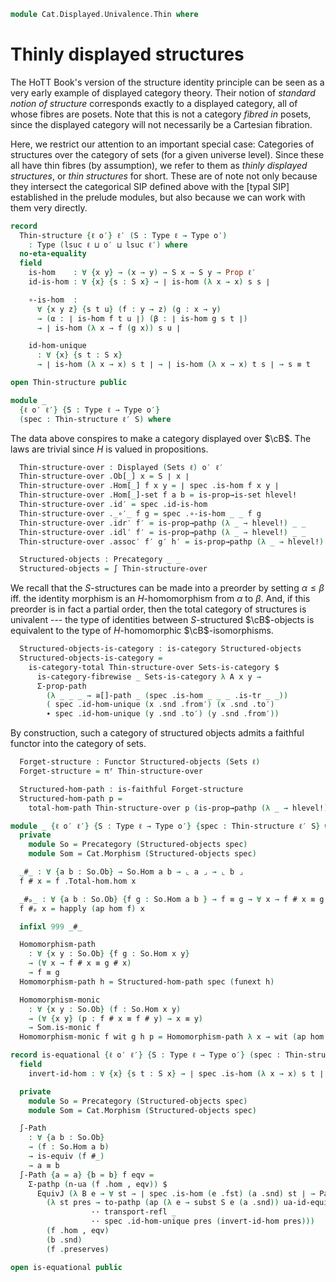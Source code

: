 <!--
```agda
{-# OPTIONS --lossy-unification #-}
open import 1Lab.Equiv.Embedding

open import Cat.Displayed.Univalence
open import Cat.Displayed.Fibre
open import Cat.Displayed.Total
open import Cat.Displayed.Base
open import Cat.Instances.Sets
open import Cat.Functor.Base
open import Cat.Univalent
open import Cat.Prelude

import Cat.Displayed.Morphism
import Cat.Morphism
```
-->

```agda
module Cat.Displayed.Univalence.Thin where

```

<!--
```agda
open Cat.Displayed.Total public
open Cat.Displayed.Base public
open Total-hom public
open Precategory
open Displayed
open Cat.Displayed.Morphism
open _≅[_]_
```
-->

# Thinly displayed structures

The HoTT Book's version of the structure identity principle can be seen
as a very early example of displayed category theory. Their notion of
_standard notion of structure_ corresponds exactly to a displayed
category, all of whose fibres are posets. Note that this is not a
category _fibred in_ posets, since the displayed category will not
necessarily be a Cartesian fibration.

Here, we restrict our attention to an important special case: Categories
of structures over the category of sets (for a given universe level).
Since these all have thin fibres (by assumption), we refer to them as
_thinly displayed structures_, or _thin structures_ for short. These are
of note not only because they intersect the categorical SIP defined
above with the [typal SIP] established in the prelude modules, but also
because we can work with them very directly.

```agda
record
  Thin-structure {ℓ o′} ℓ′ (S : Type ℓ → Type o′)
    : Type (lsuc ℓ ⊔ o′ ⊔ lsuc ℓ′) where
  no-eta-equality
  field
    is-hom    : ∀ {x y} → (x → y) → S x → S y → Prop ℓ′
    id-is-hom : ∀ {x} {s : S x} → ∣ is-hom (λ x → x) s s ∣

    ∘-is-hom  :
      ∀ {x y z} {s t u} (f : y → z) (g : x → y)
      → (α : ∣ is-hom f t u ∣) (β : ∣ is-hom g s t ∣)
      → ∣ is-hom (λ x → f (g x)) s u ∣

    id-hom-unique
      : ∀ {x} {s t : S x}
      → ∣ is-hom (λ x → x) s t ∣ → ∣ is-hom (λ x → x) t s ∣ → s ≡ t

open Thin-structure public

module _
  {ℓ o′ ℓ′} {S : Type ℓ → Type o′}
  (spec : Thin-structure ℓ′ S) where
```

The data above conspires to make a category displayed over $\cB$. The
laws are trivial since $H$ is valued in propositions.

```agda
  Thin-structure-over : Displayed (Sets ℓ) o′ ℓ′
  Thin-structure-over .Ob[_] x = S ∣ x ∣
  Thin-structure-over .Hom[_] f x y = ∣ spec .is-hom f x y ∣
  Thin-structure-over .Hom[_]-set f a b = is-prop→is-set hlevel!
  Thin-structure-over .id′ = spec .id-is-hom
  Thin-structure-over ._∘′_ f g = spec .∘-is-hom _ _ f g
  Thin-structure-over .idr′ f′ = is-prop→pathp (λ _ → hlevel!) _ _
  Thin-structure-over .idl′ f′ = is-prop→pathp (λ _ → hlevel!) _ _
  Thin-structure-over .assoc′ f′ g′ h′ = is-prop→pathp (λ _ → hlevel!) _ _

  Structured-objects : Precategory _ _
  Structured-objects = ∫ Thin-structure-over
```

We recall that the $S$-structures can be made into a preorder by setting
$\alpha \le \beta$ iff. the identity morphism is an $H$-homomorphism
from $\alpha$ to $\beta$. And, if this preorder is in fact a partial
order, then the total category of structures is univalent --- the type
of identities between $S$-structured $\cB$-objects is equivalent to
the type of $H$-homomorphic $\cB$-isomorphisms.

```agda
  Structured-objects-is-category : is-category Structured-objects
  Structured-objects-is-category =
    is-category-total Thin-structure-over Sets-is-category $
      is-category-fibrewise _ Sets-is-category λ A x y →
      Σ-prop-path
        (λ _ _ _ → ≅[]-path _ (spec .is-hom _ _ _ .is-tr _ _))
        ( spec .id-hom-unique (x .snd .from′) (x .snd .to′)
        ∙ spec .id-hom-unique (y .snd .to′) (y .snd .from′))
```

By construction, such a category of structured objects admits a faithful
functor into the category of sets.

```agda
  Forget-structure : Functor Structured-objects (Sets ℓ)
  Forget-structure = πᶠ Thin-structure-over

  Structured-hom-path : is-faithful Forget-structure
  Structured-hom-path p =
    total-hom-path Thin-structure-over p (is-prop→pathp (λ _ → hlevel!) _ _)

module _ {ℓ o′ ℓ′} {S : Type ℓ → Type o′} {spec : Thin-structure ℓ′ S} where
  private
    module So = Precategory (Structured-objects spec)
    module Som = Cat.Morphism (Structured-objects spec)

  _#_ : ∀ {a b : So.Ob} → So.Hom a b → ⌞ a ⌟ → ⌞ b ⌟
  f # x = f .Total-hom.hom x

  _#ₚ_ : ∀ {a b : So.Ob} {f g : So.Hom a b } → f ≡ g → ∀ x → f # x ≡ g # x
  f #ₚ x = happly (ap hom f) x

  infixl 999 _#_

  Homomorphism-path
    : ∀ {x y : So.Ob} {f g : So.Hom x y}
    → (∀ x → f # x ≡ g # x)
    → f ≡ g
  Homomorphism-path h = Structured-hom-path spec (funext h)

  Homomorphism-monic
    : ∀ {x y : So.Ob} (f : So.Hom x y)
    → (∀ {x y} (p : f # x ≡ f # y) → x ≡ y)
    → Som.is-monic f
  Homomorphism-monic f wit g h p = Homomorphism-path λ x → wit (ap hom p $ₚ x)

record is-equational {ℓ o′ ℓ′} {S : Type ℓ → Type o′} (spec : Thin-structure ℓ′ S) : Type (lsuc ℓ ⊔ o′ ⊔ ℓ′) where
  field
    invert-id-hom : ∀ {x} {s t : S x} → ∣ spec .is-hom (λ x → x) s t ∣ → ∣ spec .is-hom (λ x → x) t s ∣

  private
    module So = Precategory (Structured-objects spec)
    module Som = Cat.Morphism (Structured-objects spec)

  ∫-Path
    : ∀ {a b : So.Ob}
    → (f : So.Hom a b)
    → is-equiv (f #_)
    → a ≡ b
  ∫-Path {a = a} {b = b} f eqv =
    Σ-pathp (n-ua (f .hom , eqv)) $
      EquivJ (λ B e → ∀ st → ∣ spec .is-hom (e .fst) (a .snd) st ∣ → PathP (λ i → S (ua e i)) (a .snd) st)
        (λ st pres → to-pathp (ap (λ e → subst S e (a .snd)) ua-id-equiv
                  ·· transport-refl _
                  ·· spec .id-hom-unique pres (invert-id-hom pres)))
        (f .hom , eqv)
        (b .snd)
        (f .preserves)

open is-equational public
```

<!--
```agda
Full-substructure
  : ∀ {ℓ o′} ℓ′ (R S : Type ℓ → Type o′)
  → (∀ X → R X ↪ S X)
  → Thin-structure ℓ′ S
  → Thin-structure ℓ′ R
Full-substructure _ R S embed Sst .is-hom f x y =
  Sst .is-hom f (embed _ .fst x) (embed _ .fst y)
Full-substructure _ R S embed Sst .id-is-hom = Sst .id-is-hom
Full-substructure _ R S embed Sst .∘-is-hom = Sst .∘-is-hom
Full-substructure _ R S embed Sst .id-hom-unique α β =
  has-prop-fibres→injective (embed _ .fst) (embed _ .snd)
    (Sst .id-hom-unique α β)
```
-->
